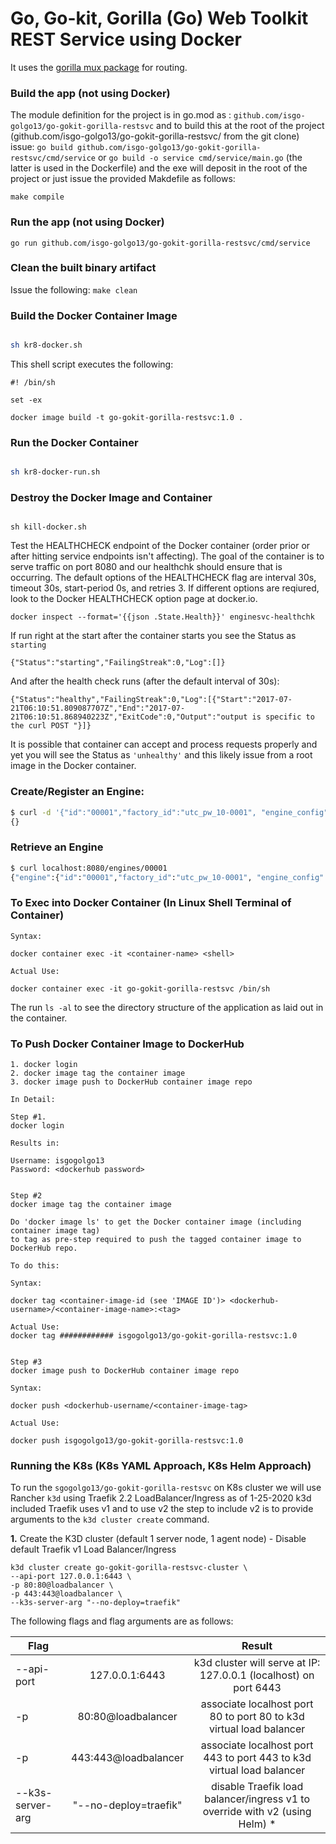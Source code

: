 # Go, Go-kit, Gorilla (Go) Web Toolkit REST Service using Docker

It uses the [gorilla mux package](https://github.com/gorilla/mux) for routing.

### Build the app  (not using Docker)

The module definition for the project is in go.mod as : `github.com/isgo-golgo13/go-gokit-gorilla-restsvc` and to build this at the root of the project (github.com/isgo-golgo13/go-gokit-gorilla-restsvc/ from the git clone) issue:
`go build github.com/isgo-golgo13/go-gokit-gorilla-restsvc/cmd/service` or `go build -o service cmd/service/main.go` (the latter is used in the Dockerfile) and the exe will deposit in the root of the project or just issue the provided Makdefile as follows:

`make compile`

### Run the app (not using Docker)
`go run github.com/isgo-golgo13/go-gokit-gorilla-restsvc/cmd/service`

### Clean the built binary artifact
Issue the following: `make clean`


### Build the Docker Container Image

```bash

sh kr8-docker.sh 

```
This shell script executes the following:

```
#! /bin/sh

set -ex

docker image build -t go-gokit-gorilla-restsvc:1.0 .
```

### Run the Docker Container
```bash

sh kr8-docker-run.sh
```


### Destroy the Docker Image and Container
```

sh kill-docker.sh
```


Test the HEALTHCHECK endpoint of the Docker container (order prior or after hitting service endpoints isn't affecting). The goal of the container is to serve traffic on port 8080 and our healthchk should ensure that is occurring. The default options of the HEALTHCHECK flag are interval 30s, timeout 30s, start-period 0s, and retries 3. If different options are reqiured, look to the Docker HEALTHCHECK option page at docker.io.
```
docker inspect --format='{{json .State.Health}}' enginesvc-healthchk
```

If run right at the start after the container starts you see the Status as `starting`
```
{"Status":"starting","FailingStreak":0,"Log":[]}
```

And after the health check runs (after the default interval of 30s):
```
{"Status":"healthy","FailingStreak":0,"Log":[{"Start":"2017-07-21T06:10:51.809087707Z","End":"2017-07-21T06:10:51.868940223Z","ExitCode":0,"Output":"output is specific to the curl POST "}]}
```
It is possible that container can accept and process requests properly and yet you will see the Status as `'unhealthy'` and this likely issue from a root image in the Docker container.



### Create/Register an Engine:

```bash
$ curl -d '{"id":"00001","factory_id":"utc_pw_10-0001", "engine_config" : "Radial", "engine_capacity": 660.10, "fuel_capacity": 400.00, "fuel_range": 240.60}' -H "Content-Type: application/json" -X POST http://localhost:8080/engines/
{}
```

### Retrieve an Engine
 
```bash
$ curl localhost:8080/engines/00001
{"engine":{"id":"00001","factory_id":"utc_pw_10-0001", "engine_config" : "Radial", "engine_capacity": 660.10, "fuel_capacity": 400.00, "fuel_range": 240.60}}
```

### To Exec into Docker Container (In Linux Shell Terminal of Container)

```
Syntax:

docker container exec -it <container-name> <shell> 

Actual Use:

docker container exec -it go-gokit-gorilla-restsvc /bin/sh
```

The run `ls -al` to see the directory structure of the application as laid out in the container.


### To Push Docker Container Image to  DockerHub

```
1. docker login 
2. docker image tag the container image 
3. docker image push to DockerHub container image repo

In Detail:

Step #1. 
docker login

Results in:

Username: isgogolgo13
Password: <dockerhub password>


Step #2 
docker image tag the container image 

Do 'docker image ls' to get the Docker container image (including container image tag)
to tag as pre-step required to push the tagged container image to DockerHub repo.

To do this:

Syntax:

docker tag <container-image-id (see 'IMAGE ID')> <dockerhub-username>/<container-image-name>:<tag>

Actual Use:
docker tag ############ isgogolgo13/go-gokit-gorilla-restsvc:1.0


Step #3 
docker image push to DockerHub container image repo 

Syntax:

docker push <dockerhub-username/<container-image-tag>

Actual Use:

docker push isgogolgo13/go-gokit-gorilla-restsvc:1.0

```


### Running the K8s (K8s YAML Approach, K8s Helm Approach)

To run the `sgogolgo13/go-gokit-gorilla-restsvc` on K8s cluster we will use Rancher `k3d` using Traefik 2.2 LoadBalancer/Ingress as of 1-25-2020
k3d included Traefik uses v1 and to use v2 the step to include v2 is to provide arguments to the `k3d cluster create` command.

**1.** Create the K3D cluster (default 1 server node, 1 agent node) - Disable default Traefik v1 Load Balancer/Ingress
```
k3d cluster create go-gokit-gorilla-restsvc-cluster \
--api-port 127.0.0.1:6443 \
-p 80:80@loadbalancer \
-p 443:443@loadbalancer \
--k3s-server-arg "--no-deploy=traefik"
```

The following flags and flag arguments are as follows:

| Flag              |                        | Result                                                                      | 
| ----------------- |:----------------------:|:---------------------------------------------------------------------------:| 
| --api-port        |  127.0.0.1:6443        | k3d cluster will serve at IP: 127.0.0.1 (localhost) on port 6443            | 
| -p                | 80:80@loadbalancer     | associate localhost port 80 to port 80 to k3d virtual load balancer         | 
| -p                | 443:443@loadbalancer   | associate localhost port 443 to port 443 to k3d virtual load balancer       | 
| --k3s-server-arg  | "--no-deploy=traefik"  | disable Traefik load balancer/ingress v1 to override with v2 (using Helm) * |